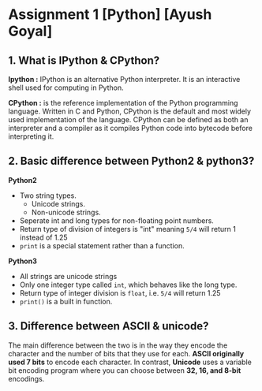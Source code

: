 # Assignment 1 [Python] [Ayush Goyal]

## 1. What is IPython & CPython?

**Ipython :** IPython is an alternative Python interpreter. It is an interactive shell used for computing in Python.

**CPython :** is the reference implementation of the Python programming language. Written in C and Python, CPython is the default and most widely used implementation of the language. CPython can be defined as both an interpreter and a compiler as it compiles Python code into bytecode before interpreting it. 

## 2. Basic difference between Python2 & python3?

**Python2**   
- Two string types.   
	- Unicode strings.
	- Non-unicode strings.
- Seperate int and long types for non-floating point numbers.
- Return type of division of integers is "int" meaning `5/4` will return 1 instead of 1.25
- `print` is a special statement rather than a function.

**Python3**
- All strings are unicode strings
- Only one integer type called `int`, which behaves like the long type.
- Return type of integer division is `float`, i.e. `5/4` will return 1.25
- `print()` is a built in function. 

## 3. Difference between ASCII & unicode?
The main difference between the two is in the way they encode the character and the number of bits that they use for each. **ASCII originally used 7 bits** to encode each character. In contrast, **Unicode** uses a variable bit encoding program where you can choose between **32, 16, and 8-bit** encodings.


